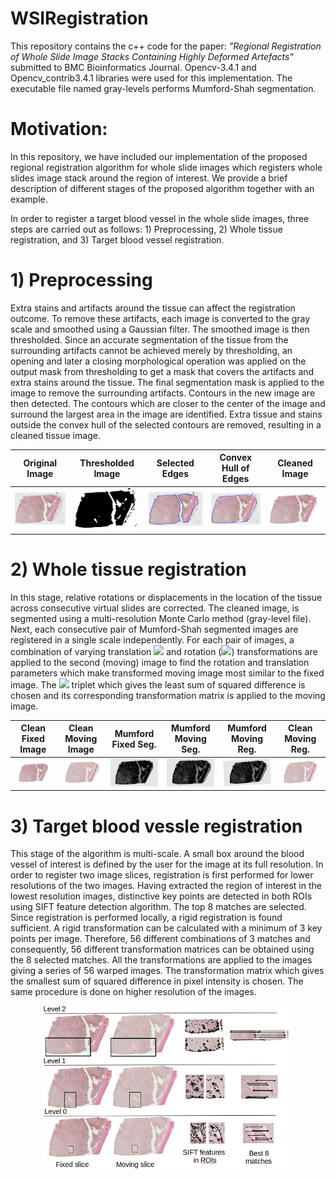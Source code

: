 # WSIRegistration

This repository contains the c++ code for the paper:
*"Regional Registration of Whole Slide Image Stacks Containing Highly Deformed Artefacts"* submitted to BMC Bioinformatics Journal. 
Opencv-3.4.1 and Opencv_contrib3.4.1 libraries were used for this implementation. 
The executable file named gray-levels performs Mumford-Shah segmentation.

# Motivation:
In this repository, we have included our implementation of the proposed regional registration algorithm for whole slide images which registers whole slides image stack around the region of interest. We provide a brief description of different stages of the proposed algorithm together with an example.

In order to register a target blood vessel in the whole slide images, three steps are carried out as follows: 1) Preprocessing, 2) Whole tissue registration, and 3) Target blood vessel registration. 

# 1) Preprocessing
Extra stains and artifacts around the tissue can affect the registration outcome. To remove these artifacts, each image is converted to the gray scale and smoothed using a Gaussian filter. The smoothed image is then thresholded. Since an accurate segmentation of the tissue from the surrounding artifacts cannot be achieved merely by thresholding, an opening and later a closing morphological operation was applied on the output mask from thresholding to get a mask that covers the artifacts and extra stains around the tissue. The final segmentation mask is applied to the image to remove the surrounding artifacts. Contours in the new image are then detected. The contours which are closer to the center of the image and surround the largest area in the image are identified. Extra tissue and stains outside the convex hull of the selected contours are removed, resulting in a cleaned tissue image. 

Original Image             |  Thresholded Image        | Selected Edges            | Convex Hull of Edges      | Cleaned Image
:-------------------------:|:-------------------------:|:-------------------------:|:-------------------------:|:-------------------------:
<img src="original.jpg" width="160"> |  <img src="thresholded.jpg" width="160">|  <img src="overlay.jpg" width="160">|  <img src="overlay_hull.jpg" width="160">|  <img src="clean.jpg" width="160">
 

# 2) Whole tissue registration
In this stage, relative rotations or displacements in the location of the tissue across consecutive virtual slides are corrected. The cleaned image, is segmented using a multi-resolution Monte Carlo method (gray-level file). Next, each consecutive pair of Mumford-Shah segmented images are registered in a single scale independently. For each pair of images, a combination of varying translation <img src="https://render.githubusercontent.com/render/math?math=(dx,dy)"> and rotation (<img src="https://render.githubusercontent.com/render/math?math=\theta">) transformations are applied to the second (moving) image to find the rotation and translation parameters which make transformed moving image most similar to the fixed image.
The <img src="https://render.githubusercontent.com/render/math?math=\{\theta, dx, dy\}"> triplet which gives the least sum of squared difference is chosen and its corresponding transformation matrix is applied to the moving image.  

 Clean Fixed Image            |  Clean Moving Image        | Mumford Fixed Seg.            | Mumford Moving Seg.      | Mumford Moving Reg.         | Clean Moving Reg.
:-------------------------:|:-------------------------:|:-------------------------:|:-------------------------:|:-----------------------:|:-------------------------:
<img src="slice1.png" width="160"> |  <img src="slice2.png" width="160">|  <img src="mumford1.png" width="160">|  <img src="mumford2.png" width="160">|  <img src="mumford2_reg.png" width="160">|  <img src="slice2_reg.png" width="160">

# 3) Target blood vessle registration
This stage of the algorithm is multi-scale. A small box around the blood vessel of interest is defined by the user for the image at its full resolution. In order to register two image slices, registration is first performed for lower resolutions of the two images. Having extracted the region of interest in the lowest resolution images, distinctive key points are detected in both ROIs using SIFT feature detection algorithm. The top 8 matches are selected. Since registration is performed locally, a rigid registration is found sufficient. A rigid transformation can be calculated with a minimum of 3 key points per image. Therefore, 56 different combinations of 3 matches and consequently, 56 different transformation matrices can be obtained using the 8 selected matches. All the transformations are applied to the images giving a series of 56 warped images. The transformation matrix which gives the smallest sum of squared difference in pixel intensity is chosen. The same procedure is done on higher resolution of the images. 
<p align="center">
<img src="target_registration.jpg" width=400>
 </p>

